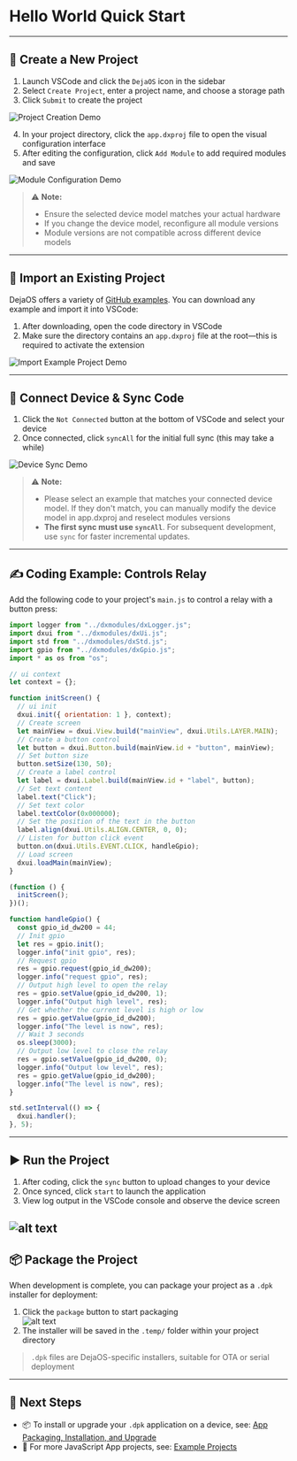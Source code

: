 # Hello World Quick Start

---

## 📁 Create a New Project

1. Launch VSCode and click the `DejaOS` icon in the sidebar
2. Select `Create Project`, enter a project name, and choose a storage path
3. Click `Submit` to create the project

![Project Creation Demo](/img/demo-2.gif)

4. In your project directory, click the `app.dxproj` file to open the visual configuration interface
5. After editing the configuration, click `Add Module` to add required modules and save

![Module Configuration Demo](/img/demo-4.gif)

> ⚠️ **Note:**
>
> - Ensure the selected device model matches your actual hardware
> - If you change the device model, reconfigure all module versions
> - Module versions are not compatible across different device models

---

## 📂 Import an Existing Project

DejaOS offers a variety of [GitHub examples](https://github.com/DejaOS/DejaOS). You can download any example and import it into VSCode:

1. After downloading, open the code directory in VSCode
2. Make sure the directory contains an `app.dxproj` file at the root—this is required to activate the extension

![Import Example Project Demo](/img/demo-12.gif)

---

## 🔌 Connect Device & Sync Code

1. Click the `Not Connected` button at the bottom of VSCode and select your device
2. Once connected, click `syncAll` for the initial full sync (this may take a while)

![Device Sync Demo](/img/demo-6.gif)
> ⚠️ **Note:**
> - Please select an example that matches your connected device model. If they don't match, you can manually modify the device model in app.dxproj and reselect modules versions
> - **The first sync must use `syncAll`**. For subsequent development, use `sync` for faster incremental updates.

---

## ✍️ Coding Example: Controls Relay

Add the following code to your project's `main.js` to control a relay with a button press:

```js
import logger from "../dxmodules/dxLogger.js";
import dxui from "../dxmodules/dxUi.js";
import std from "../dxmodules/dxStd.js";
import gpio from "../dxmodules/dxGpio.js";
import * as os from "os";

// ui context
let context = {};

function initScreen() {
  // ui init
  dxui.init({ orientation: 1 }, context);
  // Create screen
  let mainView = dxui.View.build("mainView", dxui.Utils.LAYER.MAIN);
  // Create a button control
  let button = dxui.Button.build(mainView.id + "button", mainView);
  // Set button size
  button.setSize(130, 50);
  // Create a label control
  let label = dxui.Label.build(mainView.id + "label", button);
  // Set text content
  label.text("Click");
  // Set text color
  label.textColor(0x000000);
  // Set the position of the text in the button
  label.align(dxui.Utils.ALIGN.CENTER, 0, 0);
  // Listen for button click event
  button.on(dxui.Utils.EVENT.CLICK, handleGpio);
  // Load screen
  dxui.loadMain(mainView);
}

(function () {
  initScreen();
})();

function handleGpio() {
  const gpio_id_dw200 = 44;
  // Init gpio
  let res = gpio.init();
  logger.info("init gpio", res);
  // Request gpio
  res = gpio.request(gpio_id_dw200);
  logger.info("request gpio", res);
  // Output high level to open the relay
  res = gpio.setValue(gpio_id_dw200, 1);
  logger.info("Output high level", res);
  // Get whether the current level is high or low
  res = gpio.getValue(gpio_id_dw200);
  logger.info("The level is now", res);
  // Wait 3 seconds
  os.sleep(3000);
  // Output low level to close the relay
  res = gpio.setValue(gpio_id_dw200, 0);
  logger.info("Output low level", res);
  res = gpio.getValue(gpio_id_dw200);
  logger.info("The level is now", res);
}

std.setInterval(() => {
  dxui.handler();
}, 5);
```

---

## ▶️ Run the Project

1. After coding, click the `sync` button to upload changes to your device
2. Once synced, click `start` to launch the application
3. View log output in the VSCode console and observe the device screen

## ![alt text](/img/demo-8.gif)

## 📦 Package the Project

When development is complete, you can package your project as a `.dpk` installer for deployment:

1. Click the `package` button to start packaging  
   ![alt text](/img/demo-10.gif)
2. The installer will be saved in the `.temp/` folder within your project directory

> `.dpk` files are DejaOS-specific installers, suitable for OTA or serial deployment

---

## 📘 Next Steps

- 📦 To install or upgrade your `.dpk` application on a device, see: [App Packaging, Installation, and Upgrade](./app.md)
- 🧪 For more JavaScript App projects, see: [Example Projects](https://github.com/DejaOS/DejaOS/tree/main/demos)
